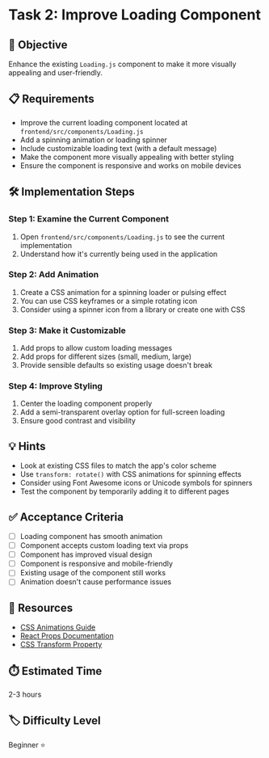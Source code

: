 # Task 2: Improve Loading Component

## 🎯 Objective
Enhance the existing `Loading.js` component to make it more visually appealing and user-friendly.

## 📋 Requirements
- Improve the current loading component located at `frontend/src/components/Loading.js`
- Add a spinning animation or loading spinner
- Include customizable loading text (with a default message)
- Make the component more visually appealing with better styling
- Ensure the component is responsive and works on mobile devices

## 🛠️ Implementation Steps

### Step 1: Examine the Current Component
1. Open `frontend/src/components/Loading.js` to see the current implementation
2. Understand how it's currently being used in the application

### Step 2: Add Animation
1. Create a CSS animation for a spinning loader or pulsing effect
2. You can use CSS keyframes or a simple rotating icon
3. Consider using a spinner icon from a library or create one with CSS

### Step 3: Make it Customizable
1. Add props to allow custom loading messages
2. Add props for different sizes (small, medium, large)
3. Provide sensible defaults so existing usage doesn't break

### Step 4: Improve Styling
1. Center the loading component properly
2. Add a semi-transparent overlay option for full-screen loading
3. Ensure good contrast and visibility

## 💡 Hints
- Look at existing CSS files to match the app's color scheme
- Use `transform: rotate()` with CSS animations for spinning effects
- Consider using Font Awesome icons or Unicode symbols for spinners
- Test the component by temporarily adding it to different pages

## ✅ Acceptance Criteria
- [ ] Loading component has smooth animation
- [ ] Component accepts custom loading text via props
- [ ] Component has improved visual design
- [ ] Component is responsive and mobile-friendly
- [ ] Existing usage of the component still works
- [ ] Animation doesn't cause performance issues

## 🔗 Resources
- [CSS Animations Guide](https://developer.mozilla.org/en-US/docs/Web/CSS/CSS_Animations)
- [React Props Documentation](https://react.dev/learn/passing-props-to-a-component)
- [CSS Transform Property](https://developer.mozilla.org/en-US/docs/Web/CSS/transform)

## ⏱️ Estimated Time
2-3 hours

## 🏷️ Difficulty Level
Beginner ⭐ 